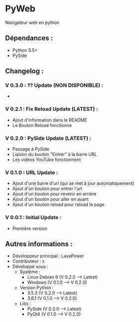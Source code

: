 # PyWeb
Navigateur web en python

## Dépendances :
- Python 3.5+
- PySide

## Changelog : 

### V 0.3.0 : ?? Update (NON DISPONIBLE) :
-

### V 0.2.1 : Fix Reload Update (LATEST) :
- Ajout d'information dans le README
- Le Bouton Reload fonctionne

### V 0.2.0 : PySide Update (LATEST) :
- Passage à PySide
- Liaison du bouton "Entrer" à la barre URL
- Les vidéos YouTube fonctionnent

### V 0.1.0 : URL Update :
- Ajout d'une barre d'url (qui se met à jour automatiquement)
- Ajout d'un bouton pour entrer l'url
- Ajout d'un bouton pour revenir en arrière
- Ajout d'un bouton pour aller en avant
- Ajout d'un bouton reload pour reload la page

### V 0.0.1 : Initial Update :
- Première version


## Autres informations :
- Développeur principal : LavaPower
- Contributeur : x
- Développé sous :
  - Système :
    - Linux Debian 9 (V 0.2.0 --> Latest)
    - Windows (V 0.1.0 --> V 0.2.0)
  - Version Python :
    - 3.5.3 (V 0.2.0 --> Latest)
    - 3.6.1 (V 0.1.0 --> V 0.2.0)
  - Libs :
    - PySide (V 0.2.0 --> Latest)
    - PyQt4 (V 0.1.0 --> V 0.2.0)
